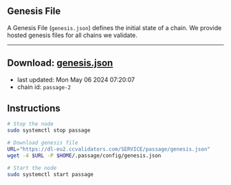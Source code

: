 ## Genesis File
A Genesis File (`genesis.json`) defines the initial state of a chain. We provide hosted genesis files for all chains we validate.

---
**Download: [genesis.json](https://dl-eu2.ccvalidators.com/SERVICE/passage/genesis.json)**
---

- last updated: Mon May 06 2024 07:20:07
- chain id: `passage-2`

## Instructions
```sh
# Stop the node
sudo systemctl stop passage

# Download genesis file
URL="https://dl-eu2.ccvalidators.com/SERVICE/passage/genesis.json"
wget -4 $URL -P $HOME/.passage/config/genesis.json

# Start the node
sudo systemctl start passage
```
